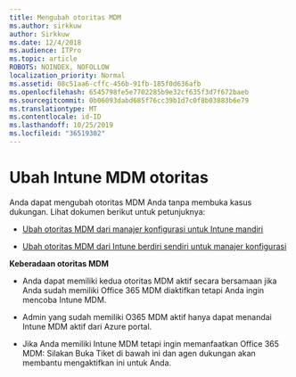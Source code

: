 ```yaml
---
title: Mengubah otoritas MDM
ms.author: sirkkuw
author: Sirkkuw
ms.date: 12/4/2018
ms.audience: ITPro
ms.topic: article
ROBOTS: NOINDEX, NOFOLLOW
localization_priority: Normal
ms.assetid: 08c51aa6-cffc-456b-91fb-185f0d636afb
ms.openlocfilehash: 6545798fe5e7702285b9e32cf635f3d7f672baeb
ms.sourcegitcommit: 0b06093dabd685f76cc39b1d7c0f8b03883b6e79
ms.translationtype: MT
ms.contentlocale: id-ID
ms.lasthandoff: 10/25/2019
ms.locfileid: "36519302"
---
```

# <a name="change-intune-mdm-authority"></a>Ubah Intune MDM otoritas

Anda dapat mengubah otoritas MDM Anda tanpa membuka kasus dukungan. Lihat dokumen berikut untuk petunjuknya:
  
- [Ubah otoritas MDM dari manajer konfigurasi untuk Intune mandiri](https://docs.microsoft.com/sccm/mdm/deploy-use/migrate-change-mdm-authority)
    
- [Ubah otoritas MDM dari Intune berdiri sendiri untuk manajer konfigurasi](https://docs.microsoft.com/sccm/mdm/deploy-use/change-mdm-authority)
    
 **Keberadaan otoritas MDM**
  
- Anda dapat memiliki kedua otoritas MDM aktif secara bersamaan jika Anda sudah memiliki Office 365 MDM diaktifkan tetapi Anda ingin mencoba Intune MDM.
    
- Admin yang sudah memiliki O365 MDM aktif hanya dapat menandai Intune MDM aktif dari Azure portal.
    
- Jika Anda memiliki Intune MDM tetapi ingin memanfaatkan Office 365 MDM: Silakan Buka Tiket di bawah ini dan agen dukungan akan membantu mengaktifkan ini untuk Anda.
    

